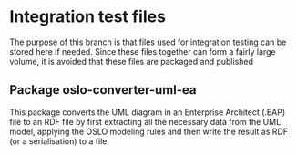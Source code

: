 # Integration test files

The purpose of this branch is that files used for integration testing can be stored here if needed. Since these files together can form a fairly large volume, it is avoided that these files are packaged and published

## Package oslo-converter-uml-ea

This package converts the UML diagram in an Enterprise Architect (.EAP) file to an RDF file by first extracting all the necessary data from the UML model, applying the OSLO modeling rules and then write the result as RDF (or a serialisation) to a file. 